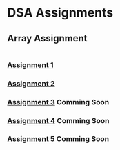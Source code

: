 # DSA Assignments 
## Array Assignment 
#
### [Assignment 1](https://github.com/Akshay-1201/DSA/tree/main/Array/Assignment%201)
### [Assignment 2](https://github.com/Akshay-1201/DSA/blob/main/Array/Assignment%202/readme.md)
### [Assignment 3]()   Comming Soon
### [Assignment 4]()   Comming Soon
### [Assignment 5]()   Comming Soon